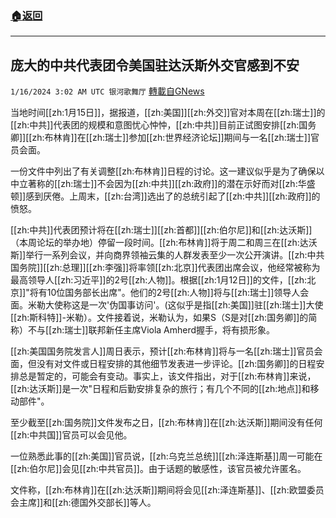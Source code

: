 ###  [:house:返回](README.md)
---


## 庞大的中共代表团令美国驻达沃斯外交官感到不安
`1/16/2024 3:02 AM UTC 银河歌舞厅` [轉載自GNews](https://gnews.org/articles/2223028)

当地时间[[zh:1月15日]]，据报道，[[zh:美国]][[zh:外交]]官对本周在[[zh:瑞士]]的[[zh:中共]]代表团的规模和意图忧心忡忡，[[zh:中共]]目前正试图安排[[zh:国务卿]][[zh:布林肯]]在[[zh:瑞士]]参加[[zh:世界经济论坛]]期间与一名[[zh:瑞士]]官员会面。

一份文件中列出了有关调整[[zh:布林肯]]日程的讨论。这一建议似乎是为了确保以中立著称的[[zh:瑞士]]不会因为[[zh:中共]][[zh:政府]]的潜在示好而对[[zh:华盛顿]]感到厌倦。上周末，[[zh:台湾]]选出了的总统引起了[[zh:中共]][[zh:政府]]的愤怒。

[[zh:中共]]代表团预计将在[[zh:瑞士]][[zh:首都]][[zh:伯尔尼]]和[[zh:达沃斯]]（本周论坛的举办地）停留一段时间。[[zh:布林肯]]将于周二和周三在[[zh:达沃斯]]举行一系列会议，并向商界领袖云集的人群发表至少一次公开演讲。[[zh:中共国务院]][[zh:总理]][[zh:李强]]将率领[[zh:北京]]代表团出席会议，他经常被称为最高领导人[[zh:习近平]]的2号[[zh:人物]]。根据[[zh:1月12日]]的文件，[[zh:北京]]"将有10位国务部长出席"。他们的2号[[zh:人物]]将与[[zh:瑞士]]领导人会面。米勒大使称这是一次'伪国事访问'。(这似乎是指[[zh:美国]]驻[[zh:瑞士]]大使[[zh:斯科特]]-米勒）。文件接着说，米勒认为，如果S（S是对[[zh:国务卿]]的简称）不与[[zh:瑞士]]联邦新任主席Viola Amherd握手，将有损形象。

[[zh:美国国务院发言人]]周日表示，预计[[zh:布林肯]]将与一名[[zh:瑞士]]官员会面，但没有对文件或日程安排的其他细节发表进一步评论。[[zh:国务卿]]的日程安排总是暂定的，可能会有变动。事实上，该文件指出，对于[[zh:布林肯]]来说，[[zh:达沃斯]]是一次"日程和后勤安排复杂的旅行；有几个不同的[[zh:地点]]和移动部件"。

至少截至[[zh:国务院]]文件发布之日，[[zh:布林肯]]在[[zh:达沃斯]]期间没有任何[[zh:中共国]]官员可以会见他。

一位熟悉此事的[[zh:美国]]官员说，[[zh:乌克兰总统]][[zh:泽连斯基]]周一可能在[[zh:伯尔尼]]会见[[zh:中共官员]]。由于话题的敏感性，该官员被允许匿名。

文件称，[[zh:布林肯]]在[[zh:达沃斯]]期间将会见[[zh:泽连斯基]]、[[zh:欧盟委员会主席]]和[[zh:德国外交部长]]等人。
